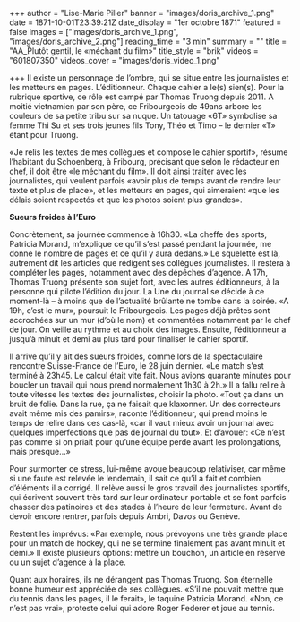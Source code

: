 +++
author = "Lise-Marie Piller"
banner = "images/doris_archive_1.png"
date = 1871-10-01T23:39:21Z
date_display = "1er octobre 1871"
featured = false
images = ["images/doris_archive_1.png", "images/doris_archive_2.png"]
reading_time = "3 min"
summary = ""
title = "AA_Plutôt gentil, le «méchant du film»"
title_style = "brik"
videos = "601807350"
videos_cover = "images/doris_video_1.png"

+++
Il existe un personnage de l’ombre, qui se situe entre les journalistes et les metteurs en pages. L’éditionneur. Chaque cahier a le(s) sien(s). Pour la rubrique sportive, ce rôle est campé par Thomas Truong depuis 2011. A moitié vietnamien par son père, ce Fribourgeois de 49ans arbore les couleurs de sa petite tribu sur sa nuque. Un tatouage «6T» symbolise sa femme Thi Su et ses trois jeunes fils Tony, Théo et Timo – le dernier «T» étant pour Truong.

«Je relis les textes de mes collègues et compose le cahier sportif», résume l’habitant du Schoenberg, à Fribourg, précisant que selon le rédacteur en chef, il doit être «le méchant du film». Il doit ainsi traiter avec les journalistes, qui veulent parfois «avoir plus de temps avant de rendre leur texte et plus de place», et les metteurs en pages, qui aimeraient «que les délais soient respectés et que les photos soient plus grandes».

**Sueurs froides à l’Euro**

Concrètement, sa journée commence à 16h30. «La cheffe des sports, Patricia Morand, m’explique ce qu’il s’est passé pendant la journée, me donne le nombre de pages et ce qu’il y aura dedans.» Le squelette est là, autrement dit les articles que rédigent ses collègues journalistes. Il restera à compléter les pages, notamment avec des dépêches d’agence. A 17h, Thomas Truong présente son sujet fort, avec les autres éditionneurs, à la personne qui pilote l’édition du jour. La Une du journal se décide à ce moment-là – à moins que de l’actualité brûlante ne tombe dans la soirée. «A 19h, c’est le mur», poursuit le Fribourgeois. Les pages déjà prêtes sont accrochées sur un mur (d’où le nom) et commentées notamment par le chef de jour. On veille au rythme et au choix des images. Ensuite, l’éditionneur a jusqu’à minuit et demi au plus tard pour finaliser le cahier sportif.

Il arrive qu’il y ait des sueurs froides, comme lors de la spectaculaire rencontre Suisse-France de l’Euro, le 28 juin dernier. «Le match s’est terminé à 23h45. Le calcul était vite fait. Nous avions quarante minutes pour boucler un travail qui nous prend normalement 1h30 à 2h.» Il a fallu relire à toute vitesse les textes des journalistes, choisir la photo. «Tout ça dans un bruit de folie. Dans la rue, ça ne faisait que klaxonner. Un des correcteurs avait même mis des pamirs», raconte l’éditionneur, qui prend moins le temps de relire dans ces cas-là, «car il vaut mieux avoir un journal avec quelques imperfections que pas de journal du tout». Et d’avouer: «Ce n’est pas comme si on priait pour qu’une équipe perde avant les prolongations, mais presque…» 

Pour surmonter ce stress, lui-même avoue beaucoup relativiser, car même si une faute est relevée le lendemain, il sait ce qu’il a fait et combien d’éléments il a corrigé. Il relève aussi le gros travail des journalistes sportifs, qui écrivent souvent très tard sur leur ordinateur portable et se font parfois chasser des patinoires et des stades à l’heure de leur fermeture. Avant de devoir encore rentrer, parfois depuis Ambri, Davos ou Genève.

Restent les imprévus: «Par exemple, nous prévoyons une très grande place pour un match de hockey, qui ne se termine finalement pas avant minuit et demi.» Il existe plusieurs options: mettre un bouchon, un article en réserve ou un sujet d’agence à la place.

Quant aux horaires, ils ne dérangent pas Thomas Truong. Son éternelle bonne humeur est appréciée de ses collègues. «S’il ne pouvait mettre que du tennis dans les pages, il le ferait», le taquine Patricia Morand. «Non, ce n’est pas vrai», proteste celui qui adore Roger Federer et joue au tennis.